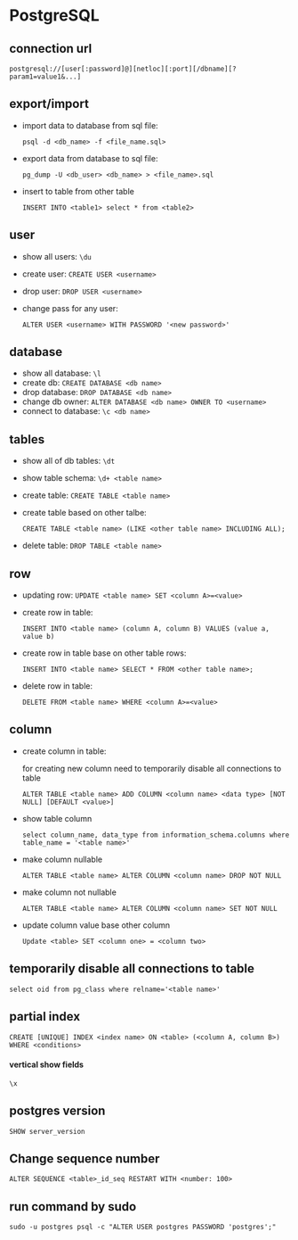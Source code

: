 # PostgreSQL

## connection url

`postgresql://[user[:password]@][netloc][:port][/dbname][?param1=value1&...]`

## export/import

- import data to database from sql file:

  `psql -d <db_name> -f <file_name.sql>`

- export data from database to sql file:

  `pg_dump -U <db_user> <db_name> > <file_name>.sql`
  
- insert to table from other table

  `INSERT INTO <table1> select * from <table2>`

## user

- show all users: `\du`

- create user: `CREATE USER <username>`

- drop user: `DROP USER <username>`

- change pass for any user:

  `ALTER USER <username> WITH PASSWORD '<new password>'`

## database

- show all database: `\l`
- create db: `CREATE DATABASE <db name>`
- drop database: `DROP DATABASE <db name>`
- change db owner: `ALTER DATABASE <db name> OWNER TO <username>`
- connect to database: `\c <db name>`

## tables

- show all of db tables: `\dt`

- show table schema: `\d+ <table name>`

- create table: `CREATE TABLE <table name>`

- create table based on other talbe:

  `CREATE TABLE <table name> (LIKE <other table name> INCLUDING ALL);`

- delete table: `DROP TABLE <table name>`

## row

- updating row: `UPDATE <table name> SET <column A>=<value>`

- create row in table:

  `INSERT INTO <table name> (column A, column B) VALUES (value a, value b)`

- create row in table base on other table rows:

  `INSERT INTO <table name> SELECT * FROM <other table name>;`

- delete row in table:

  `DELETE FROM <table name> WHERE <column A>=<value>`

## column

- create column in table:

  for creating new column need to temporarily disable all connections to table

  `ALTER TABLE <table name> ADD COLUMN <column name> <data type> [NOT NULL] [DEFAULT <value>]`
  
- show table column

  `select column_name, data_type from information_schema.columns where table_name = '<table name>'`

- make column nullable

  `ALTER TABLE <table name> ALTER COLUMN <column name> DROP NOT NULL`

- make column not nullable

  `ALTER TABLE <table name> ALTER COLUMN <column name> SET NOT NULL`

- update column value base other column

  `Update <table> SET <column one> = <column two>`

## temporarily disable all connections to table

`select oid from pg_class where relname='<table name>'`

## partial index

`CREATE [UNIQUE] INDEX <index name> ON <table> (<column A, column B>) WHERE <conditions>`

#### vertical show fields

`\x`

## postgres version

`SHOW server_version`

## Change sequence number

`ALTER SEQUENCE <table>_id_seq RESTART WITH <number: 100>`

## run command by sudo

`sudo -u postgres psql -c "ALTER USER postgres PASSWORD 'postgres';"`